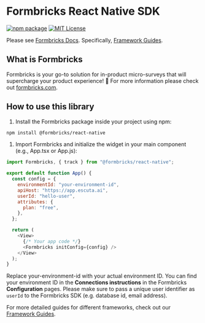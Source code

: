 # Formbricks React Native SDK

[![npm package](https://img.shields.io/npm/v/@formbricks/react-native?style=flat-square)](https://www.npmjs.com/package/@formbricks/react-native)
[![MIT License](https://img.shields.io/badge/License-MIT-red.svg?style=flat-square)](https://opensource.org/licenses/MIT)

Please see [Formbricks Docs](https://formbricks.com/docs).
Specifically, [Framework Guides](https://formbricks.com/docs/getting-started/framework-guides).

## What is Formbricks

Formbricks is your go-to solution for in-product micro-surveys that will supercharge your product experience! 🚀 For more information please check out [formbricks.com](https://formbricks.com).

## How to use this library

1. Install the Formbricks package inside your project using npm:

```bash
npm install @formbricks/react-native
```

1. Import Formbricks and initialize the widget in your main component (e.g., App.tsx or App.js):

```javascript
import Formbricks, { track } from "@formbricks/react-native";

export default function App() {
  const config = {
    environmentId: "your-environment-id",
    apiHost: "https://app.escuta.ai",
    userId: "hello-user",
    attributes: {
      plan: "free",
    },
  };

  return (
    <View>
      {/* Your app code */}
      <Formbricks initConfig={config} />
    </View>
  );
}
```

Replace your-environment-id with your actual environment ID. You can find your environment ID in the **Connections instructions** in the Formbricks **Configuration** pages. Please make sure to pass a unique user identifier as `userId` to the Formbricks SDK (e.g. database id, email address).

For more detailed guides for different frameworks, check out our [Framework Guides](https://formbricks.com/docs/getting-started/framework-guides).
